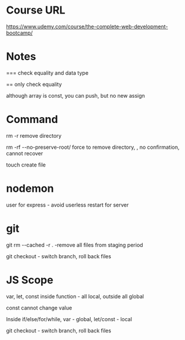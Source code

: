 # Course URL
https://www.udemy.com/course/the-complete-web-development-bootcamp/

# Notes
=== check equality and data type

== only check equality

although array is const, you can push, but no new assign

# Command
rm -r    remove directory

rm -rf --no-preserve-root/   force to remove directory, , no confirmation, cannot recover

touch create file

# nodemon
user for express - avoid userless restart for server

# git
git rm --cached -r .     -remove all files from staging period

git checkout   - switch branch, roll back files   

# JS Scope
var, let, const inside function - all local, outside all global

const cannot change value

Inside if/else/for/while, var - global, let/const - local

git checkout   - switch branch, roll back files       
